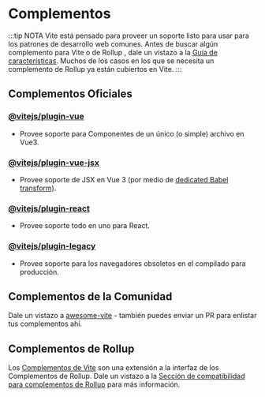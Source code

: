 # Complementos

:::tip NOTA
Vite está pensado para proveer un soporte listo para usar para los patrones de desarrollo web comunes. Antes de buscar algún complemento para Vite o de Rollup , dale un vistazo a la [Guía de características](../guide/features.md). Muchos de los casos en los que se necesita un complemento de Rollup ya están cubiertos en Vite.
:::

## Complementos Oficiales

### [@vitejs/plugin-vue](https://github.com/vitejs/vite/tree/main/packages/plugin-vue)

- Provee soporte para Componentes de un único (o simple) archivo en Vue3.

### [@vitejs/plugin-vue-jsx](https://github.com/vitejs/vite/tree/main/packages/plugin-vue-jsx)

- Provee soporte de JSX en Vue 3 (por medio de [dedicated Babel transform](https://github.com/vuejs/jsx-next)).

### [@vitejs/plugin-react](https://github.com/vitejs/vite/tree/main/packages/plugin-react)

- Provee soporte todo en uno para React.

### [@vitejs/plugin-legacy](https://github.com/vitejs/vite/tree/main/packages/plugin-legacy)

- Provee soporte para los navegadores obsoletos en el compilado para producción.

## Complementos de la Comunidad

Dale un vistazo a [awesome-vite](https://github.com/vitejs/awesome-vite#plugins) - también puedes enviar un PR para enlistar tus complementos ahí.

## Complementos de Rollup

Los [Complementos de Vite](../guide/api-plugin) son una extensión a la interfaz de los Complementos de Rollup. Dale un vistazo a la [Sección de compatibilidad para complementos de Rollup](../guide/api-plugin#rollup-plugin-compatibility) para más información.
